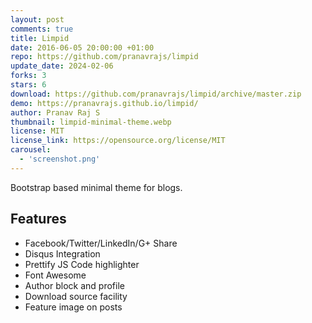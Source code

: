 ```yaml
---
layout: post
comments: true
title: Limpid
date: 2016-06-05 20:00:00 +01:00
repo: https://github.com/pranavrajs/limpid
update_date: 2024-02-06
forks: 3
stars: 6
download: https://github.com/pranavrajs/limpid/archive/master.zip
demo: https://pranavrajs.github.io/limpid/
author: Pranav Raj S
thumbnail: limpid-minimal-theme.webp
license: MIT
license_link: https://opensource.org/license/MIT
carousel:
  - 'screenshot.png'
---
```


Bootstrap based minimal theme for blogs.

## Features

* Facebook/Twitter/LinkedIn/G+ Share
* Disqus Integration
* Prettify JS Code highlighter
* Font Awesome
* Author block and profile
* Download source facility
* Feature image on posts
